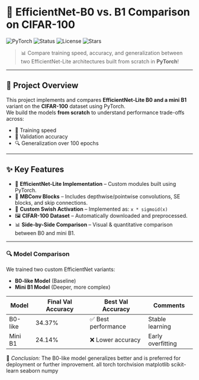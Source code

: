 # 🚀 EfficientNet-B0 vs. B1 Comparison on CIFAR-100

![PyTorch](https://img.shields.io/badge/Framework-PyTorch-red?logo=pytorch)
![Status](https://img.shields.io/badge/Status-Completed-brightgreen)
![License](https://img.shields.io/badge/License-MIT-blue)
![Stars](https://img.shields.io/github/stars/shivanshu2109/EfficientNet-B0-vs-B1-Comparison?style=social)

> 📊 Compare training speed, accuracy, and generalization between two EfficientNet-Lite architectures built from scratch in **PyTorch**!

---

## 🧠 Project Overview

This project implements and compares **EfficientNet-Lite B0 and a mini B1** variant on the **CIFAR-100** dataset using PyTorch.  
We build the models **from scratch** to understand performance trade-offs across:

- 🏃 Training speed  
- 🎯 Validation accuracy  
- 🔍 Generalization over 100 epochs

---

## ✨ Key Features

- 🔧 **EfficientNet-Lite Implementation** – Custom modules built using PyTorch.
- 🧱 **MBConv Blocks** – Includes depthwise/pointwise convolutions, SE blocks, and skip connections.
- 🌊 **Custom Swish Activation** – Implemented as: `x * sigmoid(x)`
- 🖼️ **CIFAR-100 Dataset** – Automatically downloaded and preprocessed.
- 📊 **Side-by-Side Comparison** – Visual & quantitative comparison between B0 and mini B1.

---

### 🔍 Model Comparison

We trained two custom EfficientNet variants:
- **B0-like Model** (Baseline)
- **Mini B1 Model** (Deeper, more complex)

| Model       | Final Val Accuracy | Best Val Accuracy | Comments |
|-------------|--------------------|-------------------|----------|
| B0-like     | 34.37%             | ✅ Best performance | Stable learning |
| Mini B1     | 24.14%             | ❌ Lower accuracy  | Early overfitting |

📌 _Conclusion:_ The B0-like model generalizes better and is preferred for deployment or further improvement.
all torch torchvision matplotlib scikit-learn seaborn numpy
